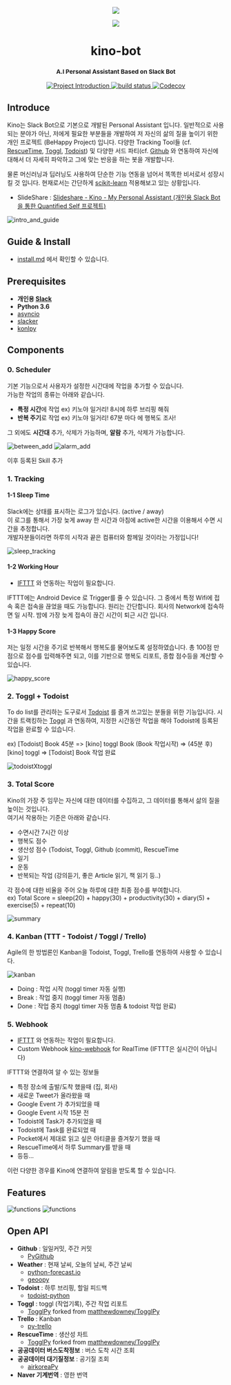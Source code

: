 <p align="center">
  <img src="images/qs.gif">
</p>
<p align="center">
  <img src="images/kino.png" style="inline">
</p>

<h1 align="center"> kino-bot </h1>
<h3 align="center">
  <sup><strong>
    A.I Personal Assistant Based on Slack Bot
  </strong></sup>
</h3>

<p align="center">
  <a href="https://github.com/DongjunLee/kino-bot">
    <img src="https://img.shields.io/badge/Quantified%20Self-Slack%20Bot-brightgreen.svg" alt="Project Introduction">
  </a>
  <a href="https://travis-ci.org/badges/shields">
    <img src="https://travis-ci.org/DongjunLee/kino-bot.svg?branch=master" alt="build status">
  </a>
  <a href="https://codecov.io/gh/DongjunLee/stalker-bot">
    <img src="https://codecov.io/gh/DongjunLee/kino-bot/branch/master/graph/badge.svg" alt="Codecov" />
  </a>
</p>

## Introduce
 
 Kino는 Slack Bot으로 기본으로 개발된 Personal Assistant 입니다. 일반적으로 사용되는 분야가 아닌, 저에게 필요한 부분들을 개발하여 저 자신의 삶의 질을 높이기 위한 개인 프로젝트 (BeHappy Project) 입니다. 다양한 Tracking Tool들 (cf. [RescueTime](https://www.rescuetime.com/), [Toggl](https://toggl.com/), [Todoist](https://www.todoist.com/)) 및 다양한 서드 파티(cf. [Github](https://github.com/) 와 연동하여 자신에 대해서 더 자세히 파악하고 그에 맞는 반응을 하는 봇을 개발합니다. 
 
 물론 머신러닝과 딥러닝도 사용하여 단순한 기능 연동을 넘어서 똑똑한 비서로서 성장시킬 것 입니다. 현재로서는 간단하게 [scikit-learn](http://scikit-learn.org/stable/) 적용해보고 있는 상황입니다.
 
  
 - SlideShare : [Slideshare - Kino - My Personal Assistant (개인용 Slack Bot을 통한 Quantified Self 프로젝트)](https://www.slideshare.net/DongJunLee6/kino-my-personal-assistant-slack-bot-quantified-self)

![intro_and_guide](images/intro_and_guide.png)

## Guide & Install

- [install.md](install.md) 에서 확인할 수 있습니다.

## Prerequisites

- **개인용 [Slack](https://slack.com/)**
- **Python 3.6**
- [asyncio](https://docs.python.org/3/library/asyncio.html)
- [slacker](https://github.com/os/slacker)
- [konlpy](http://konlpy.org/en/v0.4.4/)


## Components

### 0. Scheduler

기본 기능으로서 사용자가 설정한 시간대에 작업을 추가할 수 있습니다.  
가능한 작업의 종류는 아래와 같습니다.

- **특정 시간**에 작업 ex) 키노야 일거리! 8시에 하루 브리핑 해줘
- **반복 주기**로 작업 ex) 키노야 일거리! 67분 마다 에 행복도 조사!

그 외에도 **시간대** 추가, 삭제가 가능하며, **알람** 추가, 삭제가 가능합니다.

![between_add](images/between_add.png)
![alarm_add](images/alarm_add.png)

이후 등록된 Skill 추가

### 1. Tracking

#### 1-1 Sleep Time

Slack에는 상태를 표시하는 로그가 있습니다. (active / away)  
이 로그를 통해서 가장 늦게 away 한 시간과 아침에 active한 시간을 이용해서 수면 시간을 추정합니다.  
개발자분들이라면 하루의 시작과 끝은 컴퓨터와 함께일 것이라는 가정입니다!

![sleep_tracking](images/sleep_tracking.png)

#### 1-2 Working Hour
- [IFTTT](https://ifttt.com) 와 연동하는 작업이 필요합니다.

IFTTT에는 Android Device 로 Trigger를 줄 수 있습니다. 그 중에서 특정 Wifi에 접속 혹은 접속을 끊었을 때도 가능합니다. 원리는 간단합니다. 회사의 Network에 접속하면 일 시작. 밤에 가장 늦게 접속이 끊긴 시간이 퇴근 시간 입니다.

#### 1-3 Happy Score

저는 일정 시간을 주기로 반복해서 행복도를 물어보도록 설정하였습니다. 총 100점 만점으로 점수를 입력해주면 되고, 이를 기반으로 행복도 리포트, 종합 점수등을 계산할 수 있습니다. 

![happy_score](images/happy_score.png)

### 2. Toggl + Todoist

To do list를 관리하는 도구로서 [Todoist](https://ko.todoist.com/) 를 즐겨 쓰고있는 분들을 위한 기능입니다. 시간을 트랙킹하는 [Toggl](https://toggl.com/) 과 연동하여, 지정한 시간동안 작업을 해야 Todoist에 등록된 작업을 완료할 수 있습니다. 

ex) [Todoist] Book 45분 => [kino] toggl Book (Book 작업시작) => (45분 후) [kino] toggl => [Todoist] Book 작업 완료 

![todoistXtoggl](images/todoistXtoggl.png)

### 3. Total Score

Kino의 가장 주 임무는 자신에 대한 데이터를 수집하고, 그 데이터를 통해서 삶의 질을 높이는 것입니다.  
여기서 작용하는 기준은 아래와 같습니다.  

- 수면시간 7시간 이상
- 행복도 점수
- 생산성 점수 (Todoist, Toggl, Github (commit), RescueTime
- 일기
- 운동
- 반복되는 작업 (강의듣기, 좋은 Article 읽기, 책 읽기 등..)

각 점수에 대한 비율을 주어 오늘 하루에 대한 최종 점수를 부여합니다.  
ex) Total Score = sleep(20) + happy(30) + productivity(30) + diary(5) + exercise(5) + repeat(10)

![summary](images/summary.png)

### 4. Kanban (TTT - Todoist / Toggl / Trello)

Agile의 한 방법론인 Kanban을 Todoist, Toggl, Trello를 연동하여 사용할 수 있습니다.

![kanban](images/kanban_board1.png)

- Doing : 작업 시작 (toggl timer 자동 실행)
- Break : 작업 중지 (toggl timer 자동 멈춤)
- Done : 작업 중지 (toggl timer 자동 멈춤 & todoist 작업 완료)

### 5. Webhook
- [IFTTT](https://ifttt.com) 와 연동하는 작업이 필요합니다.
- Custom Webhook [kino-webhook](https://github.com/DongjunLee/kino-webhook) for RealTime (IFTTT은 실시간이 아닙니다)

IFTTT와 연결하여 알 수 있는 정보들

- 특정 장소에 출발/도착 했을때 (집, 회사)
- 새로운 Tweet가 올라왔을 때
- Google Event 가 추가되었을 때
- Google Event 시작 15분 전
- Todoist에 Task가 추가되었을 때
- Todoist에 Task를 완료되었 때
- Pocket에서 제대로 읽고 싶은 아티클을 즐겨찾기 했을 때
- RescueTime에서 하루 Summary를 받을 때 
- 등등...

이런 다양한 경우를 Kino에 연결하여 알림을 받도록 할 수 있습니다. 

## Features

![functions](images/functions1.png)
![functions](images/functions2.png)

## Open API

- **Github** : 일일커밋, 주간 커밋
	- [PyGithub](https://github.com/PyGithub/PyGithub)
- **Weather** : 현재 날씨, 오늘의 날씨, 주간 날씨
	- [python-forecast.io](https://github.com/ZeevG/python-forecast.io)
	- [geoopy](https://github.com/geopy/geopy)
- **Todoist** : 하루 브리핑, 할일 피드백
	- [todoist-python](https://github.com/Doist/todoist-python)
- **Toggl** : toggl (작업기록), 주간 작업 리포트
	- [TogglPy](https://github.com/DongjunLee/TogglPy) forked from [matthewdowney/TogglPy](https://github.com/matthewdowney/TogglPy)
- **Trello** : Kanban
	- [py-trello](https://github.com/sarumont/py-trello)
- **RescueTime** : 생산성 차트
	- [TogglPy](https://github.com/DongjunLee/TogglPy) forked from [matthewdowney/TogglPy](https://github.com/matthewdowney/TogglPy)
- **공공데이터 버스도착정보** : 버스 도착 시간 조회
- **공공데이터 대기질정보** : 공기질 조회
	- [airkoreaPy](https://github.com/DongjunLee/airkoreaPy)
- **Naver 기계번역** : 영한 번역


